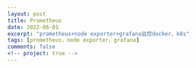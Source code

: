 ```yaml
---
layout: post
title: Prometheus
date: 2022-06-01
excerpt: "prometheus+node exporter+grafana监控docker、k8s"
tags: [prometheus，node exporter，grafana]
comments: false
<!-- project: true -->
---
```

